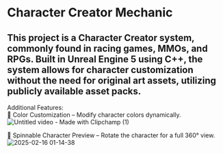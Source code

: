 # Character Creator Mechanic

## This project is a Character Creator system, commonly found in racing games, MMOs, and RPGs. Built in Unreal Engine 5 using C++, the system allows for character customization without the need for original art assets, utilizing publicly available asset packs.



Additional Features:<br/>
🎨 Color Customization – Modify character colors dynamically. <br/>
![Untitled video - Made with Clipchamp (1)](https://github.com/user-attachments/assets/17d3caff-34bf-4e00-8d1b-6adc85e551ff)

🔄 Spinnable Character Preview – Rotate the character for a full 360° view.<br/>
![2025-02-16 01-14-38](https://github.com/user-attachments/assets/3f5a4a71-58d3-420e-a032-b84dbb8bc1b3)
